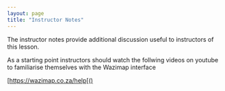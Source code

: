 ```yaml
---
layout: page
title: "Instructor Notes"
---
```


The instructor notes provide additional discussion useful to instructors of this lesson.

As a starting point instructors should watch the follwing videos on youtube to familiarise themselves with the Wazimap interface

[https://wazimap.co.za/help[()
